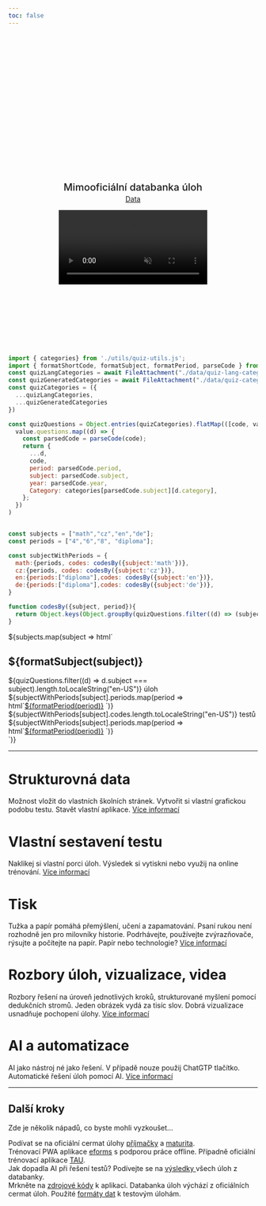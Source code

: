```yaml
---
toc: false
---
```

<div class="hero">
  <h1>Cermat úlohy</h1>
  <h2>Mimooficiální databanka úloh</h2>
  <a href="./inputs">Data</a>

  <video src="./assets/databanka.mp4" autoplay playsinline muted controls style="width: 100%;"></video>
</a>
</div>

```js
import { categories} from './utils/quiz-utils.js';
import { formatShortCode, formatSubject, formatPeriod, parseCode } from './utils/quiz-string-utils.js';
const quizLangCategories = await FileAttachment("./data/quiz-lang-categories.json").json();
const quizGeneratedCategories = await FileAttachment("./data/quiz-categories.json").json();
const quizCategories = ({
  ...quizLangCategories,
  ...quizGeneratedCategories
})

const quizQuestions = Object.entries(quizCategories).flatMap(([code, value]) =>
  value.questions.map((d) => {
    const parsedCode = parseCode(code);
    return {
      ...d,
      code,
      period: parsedCode.period,
      subject: parsedCode.subject,
      year: parsedCode.year,
      Category: categories[parsedCode.subject][d.category],
    };
  })
)


const subjects = ["math","cz","en","de"];
const periods = ["4","6","8", "diploma"];

const subjectWithPeriods = {
  math:{periods, codes: codesBy({subject:'math'})},
  cz:{periods, codes: codesBy({subject:'cz'})},
  en:{periods:["diploma"],codes: codesBy({subject:'en'})},
  de:{periods:["diploma"],codes: codesBy({subject:'de'})},
}

function codesBy({subject, period}){
  return Object.keys(Object.groupBy(quizQuestions.filter((d) => (subject == null || d.subject === subject) && (period == null || d.period === period)).sort((f,s) => s.year - f.year), ({code}) => code))
}
```


<!-- Cards with big numbers -->

<div class="grid grid-cols-4" style="grid-auto-rows: auto;">
 ${subjects.map(subject => html`<div class="card">
    <h2><strong>${formatSubject(subject)}</strong></h2>
    <div class="v-stack v-stack--l">
    <div class="v-stack v-stack--s">
      <div>
        <span class="big">${quizQuestions.filter((d) => d.subject === subject).length.toLocaleString("en-US")}</span>
        <span>úloh</span>
      </div>
      <div class="h-stack h-stack--m h-stack--wrap">
      ${subjectWithPeriods[subject].periods.map(period => html`<a class="h-stack h-stack--xs" href="./quiz-sel-${subject}-${period}">${formatPeriod(period)}<span><span></a>
        `)}
      </div>
     </div>
     <div class="v-stack v-stack--s">
      <div>
        <span class="big">${subjectWithPeriods[subject].codes.length.toLocaleString("en-US")}</span>
        <span>testů</span>
      </div>
      <div class="h-stack h-stack--m h-stack--wrap">
      ${subjectWithPeriods[subject].periods.map(period => html`<a class="h-stack h-stack--xs" href="./quiz-picker-${subject}-${period}">${formatPeriod(period)}<span><span></a>
        `)}
      </div>
    </div>
    </div>
  </div>`)}
</div>

---

<div class="grid grid-cols-4" style="grid-auto-rows: auto;"> 
  <div class="card">
    <h1><strong>Strukturovná data</strong></h1>
    <div class="v-stack v-stack--m">
      <span>Možnost vložit do vlastních školních stránek. Vytvořit si vlastní grafickou podobu testu. Stavět vlastní aplikace.</span>
      <a href="/embedding">Více informací</a>
    </div>
  </div>
  <div class="card grow">
    <h1><strong>Vlastní sestavení testu</strong></h1>
     <div class="v-stack v-stack--m">
      <span>Naklikej si vlastní porci úloh. Výsledek si vytiskni nebo využij na online trénování.</span>
      <a href="/builder">Více informací</a>
    </div>
  </div>
  <div class="card grow">
    <h1><strong>Tisk</strong></h1>
     <div class="v-stack v-stack--m">
      <span>Tužka a papír pomáhá přemýšlení, učení a zapamatování. Psaní rukou není rozhodně jen pro milovníky historie. Podrhávejte, používejte zvýrazňovače, rýsujte a počítejte na papír. Papír nebo technologie?</span>
      <a href="/print">Více informací</a>
    </div>
  </div>
  <div class="card grow">
    <h1><strong>Rozbory úloh, vizualizace, videa</strong></h1>
     <div class="v-stack v-stack--m">
      <span>Rozbory řešení na úroveň jednotlivých kroků, strukturované myšlení pomocí dedukčních stromů. Jeden obrázek vydá za tisíc slov. Dobrá vizualizace usnadňuje pochopení úlohy.</span>
      <a href="/math-deduction">Více informací</a>
    </div>
  </div> 
  <div class="card grow">
    <h1><strong>AI a automatizace</strong></h1>
     <div class="v-stack v-stack--m">
      <span>AI jako nástroj né jako řešení. V případě nouze použij ChatGTP tlačítko. Automatické řešení úloh pomocí AI.</span>
      <a href="/ai">Více informací</a>
    </div>
  </div> 

</div>


---

## Další kroky

Zde je několik nápadů, co byste mohli vyzkoušet…

<div class="grid grid-cols-4">
  <div class="card">
    Podívat se na oficiální cermat úlohy <a href="https://prijimacky.cermat.cz/">příjmačky</a> a <a href="https://maturita.cermat.cz/">maturita</a>.
  </div>
  <div class="card">
    Trénovací PWA aplikace <a href="https://www.eforms.cz/">eforms</a> s podporou práce offline. Případně oficiální trénovací aplikace <a href="https://tau.cermat.cz/">TAU</a>.
  </div>
  <div class="card">
    Jak dopadla AI při řešení testů? Podívejte se na <a href="./ai">výsledky </a> všech úloh z databanky.
  </div>
  <div class="card">
     Mrkněte na <a href="https://github.com/rsamec/cermat-quiz">zdrojové kódy</a> k aplikaci. Databanka úloh výchází z oficiálních cermat úloh. Použité <a href="./inputs">formáty dat</a> k testovým úlohám.
  </div> 
</div>

<style>

.hero {
  display: flex;
  flex-direction: column;
  align-items: center;
  font-family: var(--sans-serif);
  margin: 4rem 0 8rem;
  text-wrap: balance;
  text-align: center;
}

.hero h1 {
  margin: 1rem 0;
  padding: 1rem 0;
  max-width: none;
  font-size: 14vw;
  font-weight: 900;
  line-height: 1;
  background: linear-gradient(30deg, var(--theme-foreground-focus), currentColor);
  -webkit-background-clip: text;
  -webkit-text-fill-color: transparent;
  background-clip: text;
}

.hero h2 {
  margin: 0;
  max-width: 34em;
  font-size: 20px;
  font-style: initial;
  font-weight: 500;
  line-height: 1.5;
  color: var(--theme-foreground-muted);
}

@media (min-width: 640px) {
  .hero h1 {
    font-size: 90px;
  }
}

</style>
